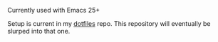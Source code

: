 Currently used with Emacs 25+

Setup is current in my [dotfiles](https://github.com/chall8908/dotfiles) repo.
This repository will eventually be slurped into that one.
